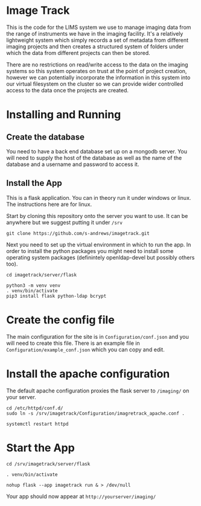 Image Track
===========

This is the code for the LIMS system we use to manage imaging data from the range of instruments we have in the imaging facility.  It's a relatively lightweight system which simply records a set of metadata from different imaging projects and then creates a structured system of folders under which the data from different projects can then be stored.

There are no restrictions on read/write access to the data on the imaging systems so this system operates on trust at the point of project creation, however we can potentially incorporate the information in this system into our virtual filesystem on the cluster so we can provide wider controlled access to the data once the projects are created.

Installing and Running
======================

Create the database
-------------------

You need to have a back end database set up on a mongodb server.  You will need to supply the 
host of the database as well as the name of the database and a username and password to access
it.


Install the App
---------------

This is a flask application.  You can in theory run it under windows or linux.  The instructions
here are for linux.

Start by cloning this repository onto the server you want to use.  It can be anywhere but we 
suggest putting it under ```/srv```

```
git clone https://github.com/s-andrews/imagetrack.git
```

Next you need to set up the virtual environment in which to run the app.  In order to install 
the python packages you might need to install some operating system packages (definintely 
openldap-devel but possibly others too).

```
cd imagetrack/server/flask

python3 -m venv venv
. venv/bin/activate
pip3 install flask python-ldap bcrypt

```

Create the config file
======================

The main configuration for the site is in ```Configuration/conf.json``` and you will need to
create this file.  There is an example file in ```Configuration/example_conf.json``` which you
can copy and edit.


Install the apache configuration
================================

The default apache configuration proxies the flask server to ```/imaging/``` on your server.

```
cd /etc/httpd/conf.d/
sudo ln -s /srv/imagetrack/Configuration/imagretrack_apache.conf .

systemctl restart httpd
```

Start the App
=============

```
cd /srv/imagetrack/server/flask

. venv/bin/activate

nohup flask --app imagetrack run & > /dev/null
```

Your app should now appear at ```http://yourserver/imaging/```


